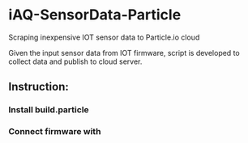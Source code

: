 # iAQ-SensorData-Particle
Scraping inexpensive IOT sensor data to Particle.io cloud 

Given the input sensor data from IOT firmware, script is developed to collect data and publish to cloud server. 

## Instruction: 

### Install build.particle
### Connect firmware with 
